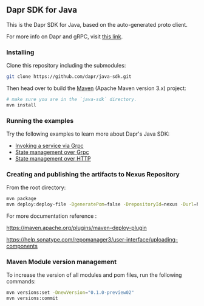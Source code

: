 ## Dapr SDK for Java

This is the Dapr SDK for Java, based on the auto-generated proto client.<br>

For more info on Dapr and gRPC, visit [this link](https://github.com/dapr/docs/tree/master/howto/create-grpc-app).

### Installing

Clone this repository including the submodules:

```sh
git clone https://github.com/dapr/java-sdk.git
```

Then head over to build the [Maven](https://maven.apache.org/install.html) (Apache Maven version 3.x) project:

```sh
# make sure you are in the `java-sdk` directory.
mvn install
```

### Running the examples
Try the following examples to learn more about Dapr's Java SDK:
* [Invoking a service via Grpc](./examples/src/main/java/io/dapr/examples/invoke/grpc)
* [State management over Grpc](./examples/src/main/java/io/dapr/examples/state/grpc)
* [State management over HTTP](./examples/src/main/java/io/dapr/examples/state/http)

### Creating and publishing the artifacts to Nexus Repository
From the root directory:

```sh
mvn package
mvn deploy:deploy-file -DgeneratePom=false -DrepositoryId=nexus -Durl=http://localhost:8081/repository/maven-releases -DpomFile=pom.xml -Dfile=target/client-0.1.0-preview.jar
```
For more documentation reference :

https://maven.apache.org/plugins/maven-deploy-plugin

https://help.sonatype.com/repomanager3/user-interface/uploading-components

### Maven Module version management
To increase the version of all modules and pom files, run the following commands:

```sh
mvn versions:set -DnewVersion="0.1.0-preview02"
mvn versions:commit
```
